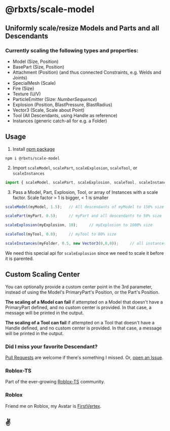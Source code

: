 # @rbxts/scale-model

## Uniformly scale/resize Models and Parts and all Descendants

### Currently scaling the following types and properties:

* Model (Size, Position)
* BasePart (Size, Position)
* Attachment (Position) (and thus connected Constraints, e.g. Welds and Joints)
* SpecialMesh (Scale)
* Fire (Size)
* Texture (U/V)
* ParticleEmitter (Size: _NumberSequence_)
* Explosion (Position, BlastPressure, BlastRadius)
* Vector3 (Scale, Scale about Point)
* Tool (All Descendants, using Handle as reference)
* Instances (generic catch-all for e.g. a Folder)

## Usage

1. Install [npm package](https://www.npmjs.com/package/@rbxts/scale-model)
```
npm i @rbxts/scale-model
```

2. Import `scaleModel`, `scalePart`, `scaleExplosion`, `scaleTool`, or `scaleInstances`
```typescript
import { scaleModel, scalePart, scaleExplosion, scaleTool, scaleInstances } from '@rbxts/scale-model';
```
3. Pass a Model, Part, Explosion, Tool, or array of Instances with a scale factor.  Scale factor > 1 is bigger, < 1 is smaller
```typescript
scaleModel(myModel, 1.5);   // All descendants of myModel to 150% size

scalePart(myPart, 0.5);     // myPart and all descendants to 50% size

scaleExplosion(myExplosion, 10);     // myExplosion to 1000% size

scaleTool(myTool, 0.8);     // myTool to 80% size

scaleInstances(myFolder, 0.5, new Vector3(0,0,0));     // all instances in myFolder to 50% size
```

We need this special api for `scaleExplosion` since we need to scale it before it is parented.

## Custom Scaling Center
You can optionally provide a custom center point in the 3rd parameter, instead of using the Model's PrimaryPart's Position, or the Part's Position.

__The scaling of a Model can fail__ if attempted on a Model that doesn't have a PrimaryPart defined, and no custom center is provided.  In that case, a message will be printed in the output.

__The scaling of a Tool can fail__ if attempted on a Tool that doesn't have a Handle defined, and no custom center is provided.  In that case, a message will be printed in the output.

### Did I miss your favorite Descendant?

[Pull Requests](https://github.com/FirstVertex/rbxts-scale-model/pulls) are welcome if there's something I missed.  Or, [open an Issue](https://github.com/FirstVertex/rbxts-scale-model/issues).

### Roblox-TS

Part of the ever-growing [Roblox-TS](https://roblox-ts.com/) community.

### Roblox

Friend me on Roblox, my Avatar is [FirstVertex](https://www.roblox.com/users/2031724732/profile).

## :v: